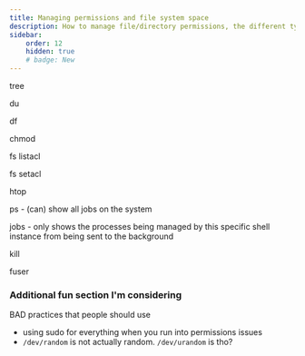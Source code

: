 ```yaml
---
title: Managing permissions and file system space
description: How to manage file/directory permissions, the different types,
sidebar:
    order: 12
    hidden: true
    # badge: New
---
```


tree

du

df

chmod

fs listacl

fs setacl

htop

ps - (can) show all jobs on the system

jobs - only shows the processes being managed by this specific shell instance from being sent to the background

kill

fuser

### Additional fun section I'm considering  <!-- TODO: should this be its own day? idt so, not enough content -->
BAD practices that people should use
* using sudo for everything when you run into permissions issues
* `/dev/random` is not actually random. `/dev/urandom` is tho?
